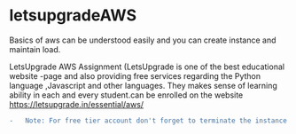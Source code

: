 # letsupgradeAWS
Basics of aws can be understood easily and you can create instance and maintain load. 

LetsUpgrade AWS Assignment (LetsUpgrade is one of the best educational website -page and also providing free services regarding the Python language ,Javascript and other languages. They makes sense of learning ability in each and every student.can be enrolled on the website https://letsupgrade.in/essential/aws/

```diff
-   Note: For free tier account don't forget to terminate the instance after using it.
```
